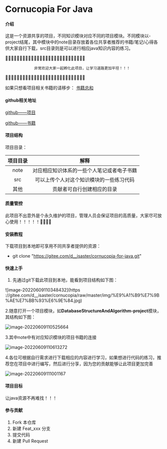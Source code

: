 # Cornucopia For Java 

#### 介绍
这是一个资源共享的项目，不同知识模块对应不同的项目模块。不同模块以-project结尾，其中模块中的note目录存放着各位共享者推荐的书籍/笔记/心得各供大家自行下载，src目录则是可以进行相应java知识内容的练习。


🎉🎉🎉🎉🎉🎉🎉🎉🎉🎉🎉🎉🎉🎉🎉🎉🎉🎉🎉🎉🎉🎉🎉🎉🎉🎉🎉🎉

                 非常欢迎大家一起孵化此项目，让学习道路更加平坦！！！

🎉🎉🎉🎉🎉🎉🎉🎉🎉🎉🎉🎉🎉🎉🎉🎉🎉🎉🎉🎉🎉🎉🎉🎉🎉🎉🎉🎉


如果只想看项目相关书籍的请移步：
[书籍总和](https://gitee.com/d__isaster/Cornucopia_Note)


#### github相关地址

[github——项目](https://github.com/disaster1-tesk/Cornucopia)

[github——书籍](https://github.com/disaster1-tesk/Cornucopia_Note)


#### 项目结构

项目目录：

| 项目目录 |                    解释                    |
| :------: | :----------------------------------------: |
|   note   | 对应相应知识体系的一些个人笔记或者电子书籍 |
|   src    |  可以上传个人对这个知识模块的一些练习代码  |
|   其他   |         贡献者可自行创建相应的目录         |

  

#### 质量管控



此项目不出意外是个永久维护的项目，管理人员会保证项目的高质量，大家尽可放心使用！！！！！🎠🎠🎠🎠



#### 安装教程

下载项目到本地即可享用不同共享者提供的资源：

- git clone "https://gitee.com/d__isaster/cornucopia-for-java.git" 



#### 快速上手

1. 先通过git下载此项目到本地，能看到项目结构如下图：

![image-20220609110348432](https    ://gitee.com/d__isaster/cornucopia/raw/master/img/%E9%A1%B9%E7%9B%AE%E7%BB%93%E6%9E%84.jpg)

2.随意打开一个项目模块，如**DatabaseStructureAndAlgorithm-project**模块，其结构如下图：

![image-20220609110525664](https://gitee.com/d__isaster/cornucopia/raw/master/img/%E6%A8%A1%E5%9D%97%E7%9B%AE%E5%BD%95%E7%BB%93%E6%9E%84.jpg)



3.其中note中有对应知识模块的项目书籍的连接

![image-20220609110613272](https://gitee.com/d__isaster/cornucopia/raw/master/img/note%E6%96%87%E4%BB%B6.jpg)



4.各位可根据自行需求进行下载相应的内容进行学习，如果想进行代码的练习，推荐您在项目中进行编写，然后进行分享，因为您的贡献能够让此项目更加完善

![image-20220609111001167](https://gitee.com/d__isaster/cornucopia/raw/master/img/%E4%BB%A3%E7%A0%81%E5%AD%98%E6%94%BE%E7%9B%AE%E5%BD%95.jpg)







#### 项目目标

让java资源不再难找！！！







#### 参与贡献

1.  Fork 本仓库
2.  新建 Feat_xxx 分支
3.  提交代码
4.  新建 Pull Request



